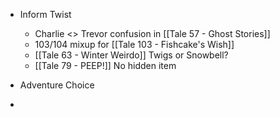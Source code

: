 
* Inform Twist
	* Charlie <> Trevor confusion in [[Tale 57 - Ghost Stories]]
	* 103/104 mixup for [[Tale 103 - Fishcake's Wish]]
	* [[Tale 63 - Winter Weirdo]] Twigs or Snowbell?
	* [[Tale 79 - PEEP!]] No hidden item

* Adventure Choice
* 